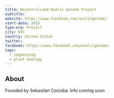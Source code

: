 ```yaml
---
title: Decentralized Oxalis Genome Project
subtitle:
website: https://www.facebook.com/oxalisgenome/
start-date: 2016
type-org: Project
city: NYC
country: United States
twitter:
facebook: https://www.facebook.com/oxalisgenome/
tags:
  - sequencing
  - plant biology
---
```


## About
Founded by Sebastian Cocioba. Info coming soon
